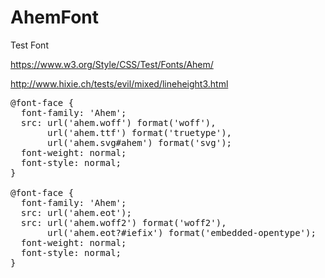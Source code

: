 # AhemFont
Test Font

https://www.w3.org/Style/CSS/Test/Fonts/Ahem/

http://www.hixie.ch/tests/evil/mixed/lineheight3.html

<pre>
@font-face {
  font-family: 'Ahem';
  src: url('ahem.woff') format('woff'),
       url('ahem.ttf') format('truetype'),
       url('ahem.svg#ahem') format('svg');
  font-weight: normal;
  font-style: normal;
}

@font-face {
  font-family: 'Ahem';
  src: url('ahem.eot');
  src: url('ahem.woff2') format('woff2'),
       url('ahem.eot?#iefix') format('embedded-opentype');
  font-weight: normal;
  font-style: normal;
}
</pre>
